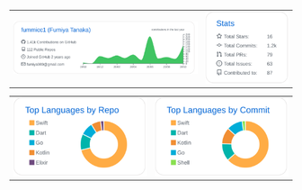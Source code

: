 |||
|---|---|
|![](https://raw.githubusercontent.com/fummicc1/fummicc1/master/profile-summary-card-output/github/0-profile-details.svg)|![](https://raw.githubusercontent.com/fummicc1/fummicc1/master/profile-summary-card-output/github/3-stats.svg)|

|||
|---|---|
|![](https://raw.githubusercontent.com/fummicc1/fummicc1/master/profile-summary-card-output/github/1-repos-per-language.svg)|![](https://raw.githubusercontent.com/fummicc1/fummicc1/master/profile-summary-card-output/github/2-most-commit-language.svg)|

